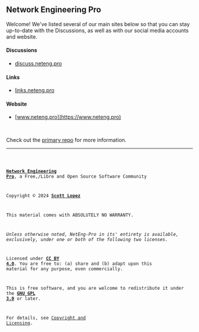 ## Network Engineering Pro

Welcome! We've listed several of our main sites below so that you can stay up-to-date with the Discussions, as well as with our social media accounts and website.

#### Discussions

- [discuss.neteng.pro](https://discuss.neteng.pro)

#### Links

- [links.neteng.pro](https://links.neteng.pro)

#### Website

- [www.neteng.pro](https://www.neteng.pro)

&nbsp;

Check out the [primary repo](https://github.com/NetEng-Pro/neteng-pro.github.io) for more information.

---

<code style="height: 50vh; width: 100%; background: transparent; border: none; border-radius: 0; resize: none; outline: none;">

**[Network Engineering Pro](https://www.neteng.pro/)**, a Free,/Libre and Open Source Software Community

Copyright &copy; 2024 **[Scott Lopez](https://linktr.ee/scottlopez/)**  

This material comes with ABSOLUTELY NO WARRANTY.

_Unless otherwise noted, NetEng-Pro in its' entirety is available, exclusively, under one or both of the following two licenses._

Licensed under **[CC BY 4.0](https://creativecommons.org/licenses/by/4.0/)**. You are free to: (a) share and (b) adapt upon this material for any purpose, even commercially.

This is free software, and you are welcome to redistribute it under the **[GNU GPL 3.0](https://spdx.org/licenses/GPL-3.0-or-later.html)** or later.

For details, see [Copyright and Licensing](https://wwww.neteng.pro/license.html).

</code>
